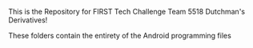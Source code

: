 This is the Repository for FIRST Tech Challenge Team 5518 Dutchman's Derivatives!

These folders contain the entirety of the Android programming files
